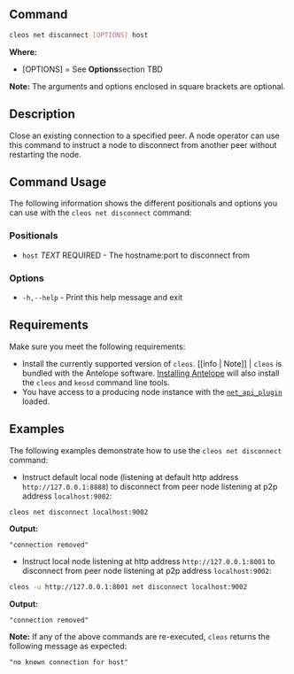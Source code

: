 ## Command
```sh
cleos net disconnect [OPTIONS] host
```

**Where:**
* [OPTIONS] = See **Options**section TBD

[//]: # ( THIS IS A COMMENT LINK BELOW IS BROKEN )  
[//]: # (in the **Command Usage** command-usage section below.)  

**Note:** The arguments and options enclosed in square brackets are optional.

## Description
Close an existing connection to a specified peer. A node operator can use this command to instruct a node to disconnect from another peer without restarting the node.

## Command Usage
The following information shows the different positionals and options you can use with the `cleos net disconnect` command:

### Positionals
* `host` _TEXT_ REQUIRED - The hostname:port to disconnect from

### Options
* `-h,--help` - Print this help message and exit

## Requirements
Make sure you meet the following requirements:

* Install the currently supported version of `cleos`.
[[info | Note]]
| `cleos` is bundled with the Antelope software. [Installing Antelope](../../../00_install/index.md) will also install the `cleos` and `keosd` command line tools.
* You have access to a producing node instance with the [`net_api_plugin`](../../../01_funod/03_plugins/net_api_plugin/index.md) loaded.

## Examples
The following examples demonstrate how to use the `cleos net disconnect` command:

* Instruct default local node (listening at default http address `http://127.0.0.1:8888`) to disconnect from peer node listening at p2p address `localhost:9002`:
```sh
cleos net disconnect localhost:9002
```
**Output:**
```console
"connection removed"
```

* Instruct local node listening at http address `http://127.0.0.1:8001` to disconnect from peer node listening at p2p address `localhost:9002`:
```sh
cleos -u http://127.0.0.1:8001 net disconnect localhost:9002
```
**Output:**
```console
"connection removed"
```

**Note:** If any of the above commands are re-executed, `cleos` returns the following message as expected:  
```console
"no known connection for host"
```
